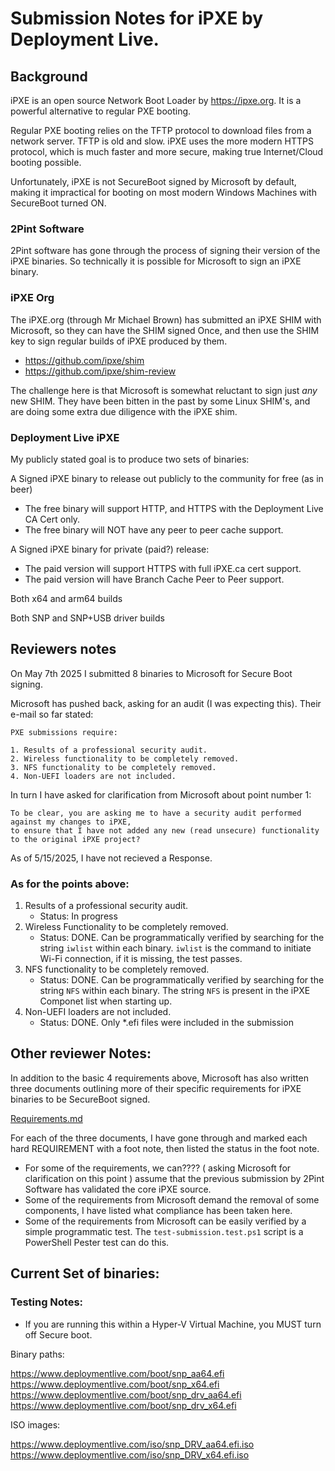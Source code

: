 # Submission Notes for iPXE by Deployment Live.

## Background

iPXE is an open source Network Boot Loader by https://ipxe.org. It is a powerful alternative to regular PXE booting.

Regular PXE booting relies on the TFTP protocol to download files from a network server. TFTP is old and slow. 
iPXE uses the more modern HTTPS protocol, which is much faster and more secure, making true Internet/Cloud booting possible.

Unfortunately, iPXE is not SecureBoot signed by Microsoft by default, making it impractical for booting on most modern Windows Machines with SecureBoot turned ON.

### 2Pint Software

2Pint software has gone through the process of signing their version of the iPXE binaries.
So technically it is possible for Microsoft to sign an iPXE binary.

### iPXE Org

The iPXE.org (through Mr Michael Brown) has submitted an iPXE SHIM with Microsoft, so they can have the SHIM signed Once, and then use the SHIM key to sign regular builds of iPXE produced by them.

* https://github.com/ipxe/shim
* https://github.com/ipxe/shim-review

The challenge here is that Microsoft is somewhat reluctant to sign just *any* new SHIM. They have been bitten in the past by some Linux SHIM's, and are doing some extra due diligence with the iPXE shim.

### Deployment Live iPXE

My publicly stated goal is to produce two sets of binaries:

A Signed iPXE binary to release out publicly to the community for free (as in beer)
* The free binary will support HTTP, and HTTPS with the Deployment Live CA Cert only.
* The free binary will NOT have any peer to peer cache support.

A Signed iPXE binary for private (paid?) release:
* The paid version will support HTTPS with full iPXE.ca cert support.
* The paid version will have Branch Cache Peer to Peer support. 

Both x64 and arm64 builds

Both SNP and SNP+USB driver builds

## Reviewers notes

On May 7th 2025 I submitted 8 binaries to Microsoft for Secure Boot signing.

Microsoft has pushed back, asking for an audit (I was expecting this). Their e-mail so far stated:

```
PXE submissions require:

1. Results of a professional security audit.
2. Wireless functionality to be completely removed.
3. NFS functionality to be completely removed.
4. Non-UEFI loaders are not included.
```

In turn I have asked for clarification from Microsoft about point number 1:
```
To be clear, you are asking me to have a security audit performed against my changes to iPXE, 
to ensure that I have not added any new (read unsecure) functionality to the original iPXE project?
```

As of 5/15/2025, I have not recieved a Response.

### As for the points above:

1. Results of a professional security audit. 
   - Status: In progress
2. Wireless Functionality to be completely removed.
   - Status: DONE. Can be programmatically verified by searching for the string `iwlist` within each binary. `iwlist` is the command to initiate Wi-Fi connection, if it is missing, the test passes.
3. NFS functionality to be completely removed.
   - Status: DONE. Can be programmatically verified by searching for the string `NFS` within each binary. The string `NFS` is present in the iPXE Componet list when starting up.
4. Non-UEFI loaders are not included.
   - Status: DONE. Only *.efi files were included in the submission

## Other reviewer Notes:

In addition to the basic 4 requirements above, Microsoft has also written three documents outlining more of their specific requirements for iPXE binaries to be SecureBoot signed.

[Requirements.md](requirements.md)

For each of the three documents, I have gone through and marked each hard REQUIREMENT with a foot note, then listed the status in the foot note.

* For some of the requirements, we can???? ( asking Microsoft for clarification on this point ) assume that the previous submission by 2Pint Software has validated the core iPXE source.
* Some of the requirements from Microsoft demand the removal of some components, I have listed what compliance has been taken here.
* Some of the requirements from Microsoft can be easily verified by a simple programmatic test. The `test-submission.test.ps1` script is a PowerShell Pester test can do this.

## Current Set of binaries:

### Testing Notes:

* If you are running this within a Hyper-V Virtual Machine, you MUST turn off Secure boot.

Binary paths:

https://www.deploymentlive.com/boot/snp_aa64.efi
https://www.deploymentlive.com/boot/snp_x64.efi
https://www.deploymentlive.com/boot/snp_drv_aa64.efi
https://www.deploymentlive.com/boot/snp_drv_x64.efi

ISO images:

https://www.deploymentlive.com/iso/snp_DRV_aa64.efi.iso
https://www.deploymentlive.com/iso/snp_DRV_x64.efi.iso

